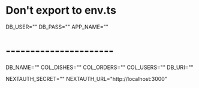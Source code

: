 # Don't export to env.ts
DB_USER=""
DB_PASS=""
APP_NAME=""
# ----------------------

DB_NAME=""
COL_DISHES=""
COL_ORDERS=""
COL_USERS=""
DB_URI=""

NEXTAUTH_SECRET=""
NEXTAUTH_URL="http://localhost:3000"
